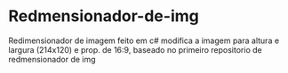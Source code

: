 # Redmensionador-de-img
Redimensionador de imagem feito em c# modifica a imagem para altura e largura (214x120) e prop. de 16:9, baseado no primeiro repositorio de redmensionador de img
